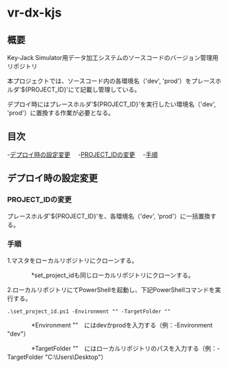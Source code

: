 # vr-dx-kjs

## 概要
Key-Jack Simulator用データ加工システムのソースコードのバージョン管理用リポジトリ

本プロジェクトでは、ソースコード内の各環境名（'dev', 'prod'）をプレースホルダ'${PROJECT_ID}'にて記載し管理している。

デプロイ時にはプレースホルダ'${PROJECT_ID}'を実行したい環境名（'dev', 'prod'）に置換する作業が必要となる。

## 目次

-[デプロイ時の設定変更](#デプロイ時の設定変更)　
 -[PROJECT_IDの変更](#project_idの変更)　
 -[手順](#手順)

## デプロイ時の設定変更

### PROJECT_IDの変更

プレースホルダ'${PROJECT_ID}'を、各環境名（'dev', 'prod'）に一括置換する。

### 手順

1.マスタをローカルリポジトリにクローンする。

　　　　*set_project_idも同じローカルリポジトリにクローンする。


2.ローカルリポジトリにてPowerShellを起動し、下記PowerShellコマンドを実行する。

    .\set_project_id.ps1 -Environment "" -TargetFolder ""
    
　　　　*Environment ""　にはdevかprodを入力する（例：-Environment "dev"）

　　　　*TargetFolder ""　にはローカルリポジトリのパスを入力する（例：-TargetFolder "C:\Users\Desktop"）
